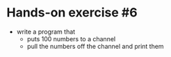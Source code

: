 # Hands-on exercise #6

- write a program that
  - puts 100 numbers to a channel
  - pull the numbers off the channel and print them

